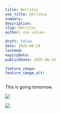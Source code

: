 ```yaml
---
title: Detritus
seo_title: Detritus
summary:
description:
slug: Detritus
author: <no value>

draft: false
date: 2025-06-24
lastmod:
expiryDate:
publishDate: 2025-06-24

feature_image:
feature_image_alt:
---
```

This is going tomorrow.

![](/images/2481.jpeg )

![](/images/2482.jpeg )

